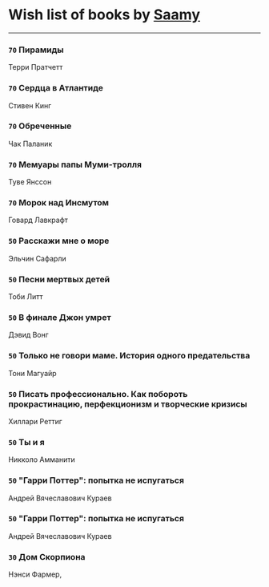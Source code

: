 # Wish list of books by [Saamy](http://vk.com/id115226508)
---

### `70` Пирамиды
Терри Пратчетт

### `70` Сердца в Атлантиде
Стивен Кинг

### `70` Обреченные
Чак Паланик

### `70` Мемуары папы Муми-тролля
Туве Янссон

### `70` Морок над Инсмутом
Говард Лавкрафт

### `50` Расскажи мне о море
Эльчин Сафарли

### `50` Песни мертвых детей
Тоби Литт

### `50` В финале Джон умрет
Дэвид Вонг

### `50` Только не говори маме. История одного предательства
Тони Магуайр

### `50` Писать профессионально. Как побороть прокрастинацию, перфекционизм и творческие кризисы
Хиллари Реттиг

### `50` Ты и я
Никколо Амманити

### `50` "Гарри Поттер": попытка не испугаться
Андрей Вячеславович Кураев

### `50` "Гарри Поттер": попытка не испугаться
Андрей Вячеславович Кураев

### `30` Дом Скорпиона
Нэнси Фармер,

